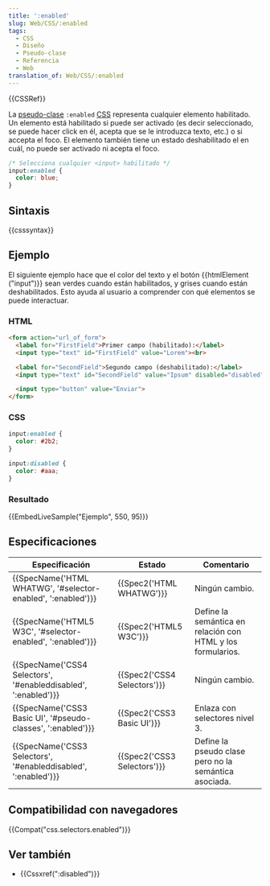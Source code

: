 ```yaml
---
title: ':enabled'
slug: Web/CSS/:enabled
tags:
  - CSS
  - Diseño
  - Pseudo-clase
  - Referencia
  - Web
translation_of: Web/CSS/:enabled
---
```

{{CSSRef}}

La [pseudo-clase](/es/docs/Web/CSS/Pseudo-classes) `:enabled` [CSS](/es/docs/Web/CSS) representa cualquier elemento habilitado. Un elemento está habilitado si puede ser activado (es decir seleccionado, se puede hacer click en él, acepta que se le introduzca texto, etc.) o si accepta el foco. El elemento también tiene un estado deshabilitado el en cuál, no puede ser activado ni acepta el foco.

```css
/* Selecciona cualquier <input> habilitado */
input:enabled {
  color: blue;
}
```

## Sintaxis

{{csssyntax}}

## Ejemplo

El siguiente ejemplo hace que el color del texto y el botón {{htmlElement ("input")}} sean verdes cuando están habilitados, y grises cuando están deshabilitados. Esto ayuda al usuario a comprender con qué elementos se puede interactuar.

### HTML

```html
<form action="url_of_form">
  <label for="FirstField">Primer campo (habilitado):</label>
  <input type="text" id="FirstField" value="Lorem"><br>

  <label for="SecondField">Segundo campo (deshabilitado):</label>
  <input type="text" id="SecondField" value="Ipsum" disabled="disabled"><br>

  <input type="button" value="Enviar">
</form>
```

### CSS

```css
input:enabled {
  color: #2b2;
}

input:disabled {
  color: #aaa;
}
```

### Resultado

{{EmbedLiveSample("Ejemplo", 550, 95)}}

## Especificaciones

| Especificación                                                                       | Estado                               | Comentario                                                  |
| ------------------------------------------------------------------------------------ | ------------------------------------ | ----------------------------------------------------------- |
| {{SpecName('HTML WHATWG', '#selector-enabled', ':enabled')}}     | {{Spec2('HTML WHATWG')}}     | Ningún cambio.                                              |
| {{SpecName('HTML5 W3C', '#selector-enabled', ':enabled')}}         | {{Spec2('HTML5 W3C')}}         | Define la semántica en relación con HTML y los formularios. |
| {{SpecName('CSS4 Selectors', '#enableddisabled', ':enabled')}} | {{Spec2('CSS4 Selectors')}} | Ningún cambio.                                              |
| {{SpecName('CSS3 Basic UI', '#pseudo-classes', ':enabled')}}     | {{Spec2('CSS3 Basic UI')}} | Enlaza con selectores nivel 3.                              |
| {{SpecName('CSS3 Selectors', '#enableddisabled', ':enabled')}} | {{Spec2('CSS3 Selectors')}} | Define la pseudo clase pero no la semántica asociada.       |

## Compatibilidad con navegadores

{{Compat("css.selectors.enabled")}}

## Ver también

- {{Cssxref(":disabled")}}
